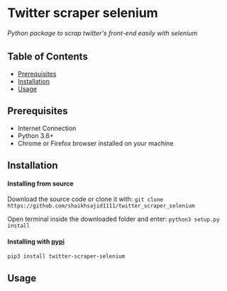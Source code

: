 # Twitter scraper selenium
###### Python package to scrap twitter's front-end easily with selenium


## Table of Contents
- [Prerequisites](#Prerequisites)
- [Installation](#Installation)
- [Usage](#Usage)

## Prerequisites
- Internet Connection
- Python 3.6+
- Chrome or Firefox browser installed on your machine

## Installation
#### Installing from source
Download the source code or clone it with:
```git clone https://github.com/shaikhsajid1111/twitter_scraper_selenium```

Open terminal inside the downloaded folder and enter:
`python3 setup.py install`

#### Installing with [pypi](https://pypi.org)
`pip3 install twitter-scraper-selenium`

## Usage

